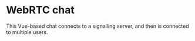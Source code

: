 # WebRTC chat

This Vue-based chat connects to a signalling server,
and then is connected to multiple users.